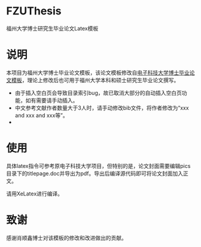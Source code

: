# FZUThesis
福州大学博士研究生毕业论文Latex模板

# 说明
本项目为福州大学博士毕业论文模板，该论文模板修改自[电子科技大学博士毕业论文模板](https://github.com/bdebye/thesisuestc)，理论上修改后也可用于福州大学本科和硕士研究生毕业论文撰写。

- 由于插入空白页会导致目录索引bug，故已取消大部分的自动插入空白页功能，如有需要请手动插入。
- 中文参考文献作者数量大于3人时，请手动修改bib文件，将作者修改为“xxx and xxx and xxx等”。
- 

# 使用
具体latex指令可参考原电子科技大学项目，但特别的是，论文封面需要编辑pics目录下的titlepage.doc并导出为pdf。导出后编译源代码即可将论文封面加入正文。

请用XeLatex进行编译。

# 致谢
感谢肖顺鑫博士对该模板的修改和改进做出的贡献。
